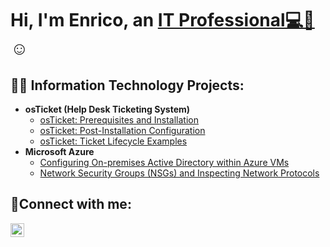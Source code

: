 <h1>Hi, I'm Enrico, an <a href="https://linkedin.com/in/enrico-t671">IT Professional💻🔧</a>☺</h1>

<h2>👨‍💻 Information Technology Projects:</h2>

- <b>osTicket (Help Desk Ticketing System)</b>
  - [osTicket: Prerequisites and Installation](https://github.com/enricotee/osticket-prereqs)
  - [osTicket: Post-Installation Configuration](https://github.com/enricotee/post-install-config)
  - [osTicket: Ticket Lifecycle Examples](https://github.com/enricotee/ticket-lifecycle)
- <b>Microsoft Azure</b>
  - [Configuring On-premises Active Directory within Azure VMs](https://github.com/enricotee/configure-ad)
  - [Network Security Groups (NSGs) and Inspecting Network Protocols](https://github.com/enricotee/azure-network-protocols)

<h2>🤳Connect with me:</h2>


[<img align="left" alt="Enrico | LinkedIn" width="22px" src="https://cdn.jsdelivr.net/npm/simple-icons@v3/icons/linkedin.svg" />][linkedin]



[linkedin]: https://linkedin.com/in/enrico-t671
